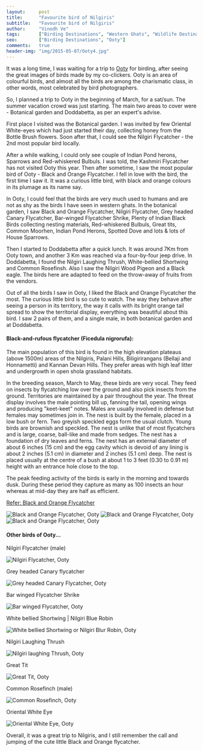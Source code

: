 ```yaml
---
layout:     post
title:      "Favourite bird of Nilgiris"
subtitle:   "Favourite bird of Nilgiris"
author:     "Vinodh Ve"
tags:       ["Birding Destinations", "Western Ghats", "Wildlife Destinations", "Travel Destinations"]
seo: 		["Birding Destinations", "Ooty"]
comments:   true
header-img: "img/2015-05-07/Ooty4.jpg"
---
```


<p>
It was a long time, I was waiting for a trip to <a href="http://www.wilderhood.com/destination/Ooty" target="_blank">Ooty</a> for birding, after seeing the great images of birds made by my co-clickers. Ooty is an area of colourful birds, and almost all the birds are among the charismatic class, in other words, most celebrated by bird photographers.
</p>

<p>
So, I planned a trip to Ooty in the beginning of March, for a sat/sun. The summer vacation crowd was just starting. The main two areas to cover were - Botanical garden and Doddabetta, as per an expert's advise.
</p>

<p>
First place I visited was the Botanical garden. I was invited by few Oriental White-eyes which had just started their day, collecting honey from the Bottle Brush flowers. Soon after that, I could see the Nilgiri Flycatcher - the 2nd most popular bird locally. 
</p>

<p>
After a while walking, I could only see couple of Indian Pond herons, Sparrows and Red-whiskered Bulbuls. I was told, the Kashmiri Flycatcher has not visited Ooty this year. Then after sometime, I saw the most popular bird of Ooty - Black and Orange Flycatcher. I fell in love with the bird, the first time I saw it. It was a curious little bird, with black and orange colours in its plumage as its name say.
</p>

<p>
In Ooty, I could feel that the birds are very much used to humans and are not as shy as the birds I have seen in western ghats. In the botanical garden, I saw Black and Orange Flycatcher, Nilgiri Flycatcher, Grey headed Canary Flycatcher, Bar-winged Flycatcher Shrike, Plenty of Indian Black Birds collecting nesting materials, Red-whiskered Bulbuls, Great tits, Common Moorhen, Indian Pond Herons, Spotted Dove and lots & lots of House Sparrows. 
</p>

<p>
Then I started to Doddabetta after a quick lunch. It was around 7Km from Ooty town, and another 3 Km was reached via a four-by-four jeep drive. In Doddabetta, I found the Nilgiri Laughing Thrush, White-bellied Shortwing and Common Rosefinsh. Also I saw the Nilgiri Wood Pigeon and a Black eagle. The birds here are adapted to feed on the throw-away of fruits from the vendors.  
</p>

<p>
Out of all the birds I saw in Ooty, I liked the Black and Orange Flycatcher the most. The curious little bird is so cute to watch. The way they behave after seeing a person in its territory, the way it calls with its bright orange tail spread to show the territorial display, everything was beautiful about this bird. I saw 2 pairs of them, and a single male, in both botanical garden and at Doddabetta. 
</p>

<h4>Black-and-rufous flycatcher (Ficedula nigrorufa):</h4>

<p>
The main population of this bird is found in the high elevation plateaus (above 1500m) areas of the Nilgiris, Palani Hills, Biligirirangans (Bellaji and Honnametti) and Kannan Devan Hills. They prefer areas with high leaf litter and undergrowth in open shola grassland habitats. 
</p>

<p>
In the breeding season, March to May, these birds are very vocal. They feed on insects by flycatching low over the ground and also pick insects from the ground. Territories are maintained by a pair throughout the year. The threat display involves the male pointing bill up, fanning the tail, opening wings and producing "keet-keet" notes. Males are usually involved in defense but females may sometimes join in. The nest is built by the female, placed in a low bush or fern. Two greyish speckled eggs form the usual clutch. Young birds are brownish and speckled. The nest is unlike that of most flycatchers and is large, coarse, ball-like and made from sedges. The nest has a foundation of dry leaves and ferns. The nest has an external diameter of about 6 inches (15 cm) and the egg cavity which is devoid of any lining is about 2 inches (5.1 cm) in diameter and 2 inches (5.1 cm) deep. The nest is placed usually at the centre of a bush at about 1 to 3 feet (0.30 to 0.91 m) height with an entrance hole close to the top.
</p>

<p>
The peak feeding activity of the birds is early in the morning and towards dusk. During these period they capture as many as 100 insects an hour whereas at mid-day they are half as efficient.
</p>

<a href="http://en.wikipedia.org/wiki/Black-and-orange_Flycatcher">Refer: Black and Orange Flycatcher</a>

<img src="{{ site.baseurl }}/img/2015-05-07/Ooty1.jpg" alt="Black and Orange Flycatcher, Ooty">
<img src="{{ site.baseurl }}/img/2015-05-07/Ooty2.jpg" alt="Black and Orange Flycatcher, Ooty">
<img src="{{ site.baseurl }}/img/2015-05-07/Ooty3.jpg" alt="Black and Orange Flycatcher, Ooty">

<h4>
Other birds of Ooty...
</h4>


<p>
Nilgiri Flycatcher (male)
</p>
<img src="{{ site.baseurl }}/img/2015-05-07/Ooty5.jpg" alt="Nilgiri Flycatcher, Ooty">


<p>
Grey headed Canary flycatcher
</p>

<img src="{{ site.baseurl }}/img/2015-05-07/Ooty6.jpg" alt="Grey headed Canary Flycatcher, Ooty">


<p>
Bar winged Flycatcher Shrike
</p>

<img src="{{ site.baseurl }}/img/2015-05-07/Ooty7.jpg" alt="Bar winged Flycatcher, Ooty">


<p>
White bellied Shortwing | Nilgiri Blue Robin
</p>
<img src="{{ site.baseurl }}/img/2015-05-07/Ooty8.jpg" alt="White bellied Shortwing or Nilgiri Blur Robin, Ooty">


<p>
Nilgiri Laughing Thrush
</p>
<img src="{{ site.baseurl }}/img/2015-05-07/Ooty9.jpg" alt="Nilgiri laughing Thrush, Ooty">


<p>
Great Tit
</p>
<img src="{{ site.baseurl }}/img/2015-05-07/Ooty10.jpg" alt="Great Tit, Ooty">


<p>
Common Rosefinch (male)
</p>
<img src="{{ site.baseurl }}/img/2015-05-07/Ooty11.jpg" alt="Common Rosefinch, Ooty">


<p>
Oriental White Eye
</p>
<img src="{{ site.baseurl }}/img/2015-05-07/Ooty12.jpg" alt="Oriental White Eye, Ooty">

<p>
Overall, it was a great trip to Nilgiris, and I still remember the call and jumping of the cute little Black and Orange flycatcher. 
</p>